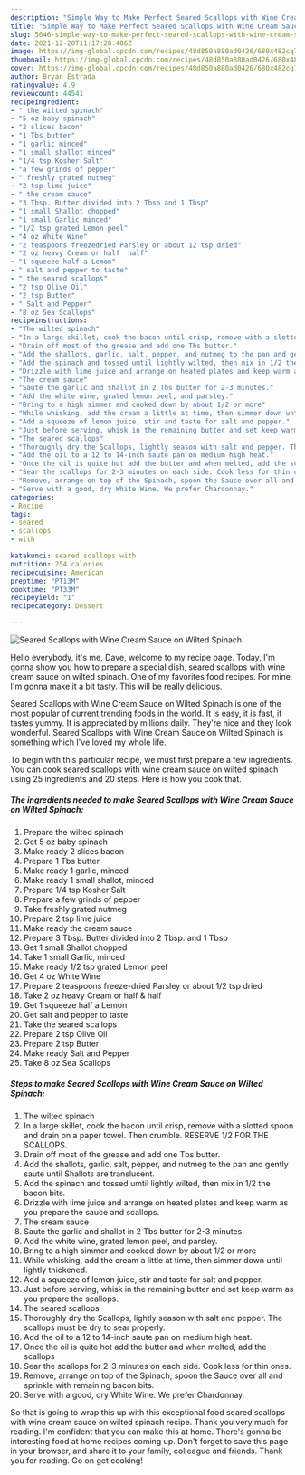 ```yaml
---
description: "Simple Way to Make Perfect Seared Scallops with Wine Cream Sauce on Wilted Spinach"
title: "Simple Way to Make Perfect Seared Scallops with Wine Cream Sauce on Wilted Spinach"
slug: 5646-simple-way-to-make-perfect-seared-scallops-with-wine-cream-sauce-on-wilted-spinach
date: 2021-12-20T11:17:28.486Z
image: https://img-global.cpcdn.com/recipes/48d850a880ad0426/680x482cq70/seared-scallops-with-wine-cream-sauce-on-wilted-spinach-recipe-main-photo.jpg
thumbnail: https://img-global.cpcdn.com/recipes/48d850a880ad0426/680x482cq70/seared-scallops-with-wine-cream-sauce-on-wilted-spinach-recipe-main-photo.jpg
cover: https://img-global.cpcdn.com/recipes/48d850a880ad0426/680x482cq70/seared-scallops-with-wine-cream-sauce-on-wilted-spinach-recipe-main-photo.jpg
author: Bryan Estrada
ratingvalue: 4.9
reviewcount: 44541
recipeingredient:
- " the wilted spinach"
- "5 oz baby spinach"
- "2 slices bacon"
- "1 Tbs butter"
- "1 garlic minced"
- "1 small shallot minced"
- "1/4 tsp Kosher Salt"
- "a few grinds of pepper"
- " freshly grated nutmeg"
- "2 tsp lime juice"
- " the cream sauce"
- "3 Tbsp. Butter divided into 2 Tbsp and 1 Tbsp"
- "1 small Shallot chopped"
- "1 small Garlic minced"
- "1/2 tsp grated Lemon peel"
- "4 oz White Wine"
- "2 teaspoons freezedried Parsley or about 12 tsp dried"
- "2 oz heavy Cream or half  half"
- "1 squeeze half a Lemon"
- " salt and pepper to taste"
- " the seared scallops"
- "2 tsp Olive Oil"
- "2 tsp Butter"
- " Salt and Pepper"
- "8 oz Sea Scallops"
recipeinstructions:
- "The wilted spinach"
- "In a large skillet, cook the bacon until crisp, remove with a slotted spoon and drain on a paper towel. Then crumble. RESERVE 1/2 FOR THE SCALLOPS."
- "Drain off most of the grease and add one Tbs butter."
- "Add the shallots, garlic, salt, pepper, and nutmeg to the pan and gently saute until Shallots are translucent."
- "Add the spinach and tossed umtil lightly wilted, then mix in 1/2 the bacon bits."
- "Drizzle with lime juice and arrange on heated plates and keep warm as you prepare the sauce and scallops."
- "The cream sauce"
- "Saute the garlic and shallot in 2 Tbs butter for 2-3 minutes."
- "Add the white wine, grated lemon peel, and parsley."
- "Bring to a high simmer and cooked down by about 1/2 or more"
- "While whisking, add the cream a little at time, then simmer down until lightly thickened."
- "Add a squeeze of lemon juice, stir and taste for salt and pepper."
- "Just before serving, whisk in the remaining butter and set keep warm as you prepare the scallops."
- "The seared scallops"
- "Thoroughly dry the Scallops, lightly season with salt and pepper. The scallops must be dry to sear properly."
- "Add the oil to a 12 to 14-inch saute pan on medium high heat."
- "Once the oil is quite hot add the butter and when melted, add the scallops"
- "Sear the scallops for 2-3 minutes on each side. Cook less for thin ones."
- "Remove, arrange on top of the Spinach, spoon the Sauce over all and sprinkle with remaining bacon bits."
- "Serve with a good, dry White Wine. We prefer Chardonnay."
categories:
- Recipe
tags:
- seared
- scallops
- with

katakunci: seared scallops with 
nutrition: 254 calories
recipecuisine: American
preptime: "PT13M"
cooktime: "PT33M"
recipeyield: "1"
recipecategory: Dessert

---
```



![Seared Scallops with Wine Cream Sauce on Wilted Spinach](https://img-global.cpcdn.com/recipes/48d850a880ad0426/680x482cq70/seared-scallops-with-wine-cream-sauce-on-wilted-spinach-recipe-main-photo.jpg)

Hello everybody, it's me, Dave, welcome to my recipe page. Today, I'm gonna show you how to prepare a special dish, seared scallops with wine cream sauce on wilted spinach. One of my favorites food recipes. For mine, I'm gonna make it a bit tasty. This will be really delicious.

Seared Scallops with Wine Cream Sauce on Wilted Spinach is one of the most popular of current trending foods in the world. It is easy, it is fast, it tastes yummy. It is appreciated by millions daily. They're nice and they look wonderful. Seared Scallops with Wine Cream Sauce on Wilted Spinach is something which I've loved my whole life.




To begin with this particular recipe, we must first prepare a few ingredients. You can cook seared scallops with wine cream sauce on wilted spinach using 25 ingredients and 20 steps. Here is how you cook that.

<!--inarticleads1-->

##### The ingredients needed to make Seared Scallops with Wine Cream Sauce on Wilted Spinach:

1. Prepare  the wilted spinach
1. Get 5 oz baby spinach
1. Make ready 2 slices bacon
1. Prepare 1 Tbs butter
1. Make ready 1 garlic, minced
1. Make ready 1 small shallot, minced
1. Prepare 1/4 tsp Kosher Salt
1. Prepare a few grinds of pepper
1. Take  freshly grated nutmeg
1. Prepare 2 tsp lime juice
1. Make ready  the cream sauce
1. Prepare 3 Tbsp. Butter divided into 2 Tbsp. and 1 Tbsp
1. Get 1 small Shallot chopped
1. Take 1 small Garlic, minced
1. Make ready 1/2 tsp grated Lemon peel
1. Get 4 oz White Wine
1. Prepare 2 teaspoons freeze-dried Parsley or about 1/2 tsp dried
1. Take 2 oz heavy Cream or half &amp; half
1. Get 1 squeeze half a Lemon
1. Get  salt and pepper to taste
1. Take  the seared scallops
1. Prepare 2 tsp Olive Oil
1. Prepare 2 tsp Butter
1. Make ready  Salt and Pepper
1. Take 8 oz Sea Scallops




<!--inarticleads2-->

##### Steps to make Seared Scallops with Wine Cream Sauce on Wilted Spinach:

1. The wilted spinach
1. In a large skillet, cook the bacon until crisp, remove with a slotted spoon and drain on a paper towel. Then crumble. RESERVE 1/2 FOR THE SCALLOPS.
1. Drain off most of the grease and add one Tbs butter.
1. Add the shallots, garlic, salt, pepper, and nutmeg to the pan and gently saute until Shallots are translucent.
1. Add the spinach and tossed umtil lightly wilted, then mix in 1/2 the bacon bits.
1. Drizzle with lime juice and arrange on heated plates and keep warm as you prepare the sauce and scallops.
1. The cream sauce
1. Saute the garlic and shallot in 2 Tbs butter for 2-3 minutes.
1. Add the white wine, grated lemon peel, and parsley.
1. Bring to a high simmer and cooked down by about 1/2 or more
1. While whisking, add the cream a little at time, then simmer down until lightly thickened.
1. Add a squeeze of lemon juice, stir and taste for salt and pepper.
1. Just before serving, whisk in the remaining butter and set keep warm as you prepare the scallops.
1. The seared scallops
1. Thoroughly dry the Scallops, lightly season with salt and pepper. The scallops must be dry to sear properly.
1. Add the oil to a 12 to 14-inch saute pan on medium high heat.
1. Once the oil is quite hot add the butter and when melted, add the scallops
1. Sear the scallops for 2-3 minutes on each side. Cook less for thin ones.
1. Remove, arrange on top of the Spinach, spoon the Sauce over all and sprinkle with remaining bacon bits.
1. Serve with a good, dry White Wine. We prefer Chardonnay.




So that is going to wrap this up with this exceptional food seared scallops with wine cream sauce on wilted spinach recipe. Thank you very much for reading. I'm confident that you can make this at home. There's gonna be interesting food at home recipes coming up. Don't forget to save this page in your browser, and share it to your family, colleague and friends. Thank you for reading. Go on get cooking!

